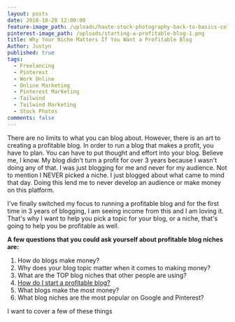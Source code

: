 ```yaml
---
layout: posts
date: 2018-10-28 12:00:00
feature-image_path: /uploads/haute-stock-photography-back-to-basics-collection-final-20.jpg
pinterest-image_path: /uploads/starting-a-profitable-blog-1.png
title: Why Your Niche Matters If You Want a Profitable Blog
Author: Justyn
published: true
tags:
  - Freelancing
  - Pinterest
  - Work Online
  - Online Marketing
  - Pinterest Marketing
  - Tailwind
  - Tailwind Marketing
  - Stock Photos
comments: false
---
```


There are no limits to what you can blog about. However, there is an art to creating a profitable blog. In order to run a blog that makes a profit, you have to plan. You can have to put thought and effort into your blog. Believe me, I know. My blog didn't turn a profit for over 3 years because I wasn't doing any of that. I was just blogging for me and never for my audience. Not to mention I NEVER picked a niche. I just blogged about what came to mind that day. Doing this lend me to never develop an audience or make money on this platform.

I've finally switched my focus to running a profitable blog and for the first time in 3 years of blogging, I am seeing income from this and I am loving it. That's why I want to help you pick a topic for your blog, or a niche, that's going to help you be profitable as well.&nbsp;

**A few questions that you could ask yourself about profitable blog niches are:**&nbsp;

1. How do blogs make money?
2. Why does your blog topic matter when it comes to making money?
3. What are the TOP blog niches that other people are using?
4. [How do I start a profitable blog?](/the-ultimate-guide-to-starting-a-profitable-blog/)
5. What blogs make the most money?
6. What blog niches are the most popular on Google and Pinterest?

I want to cover a few of these things&nbsp;

&nbsp;